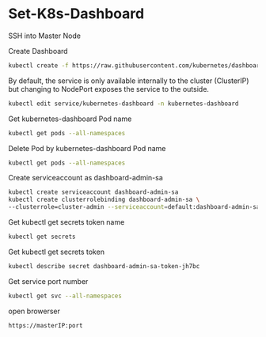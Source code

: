 # Set-K8s-Dashboard
SSH into Master Node

Create Dashboard
```sh
kubectl create -f https://raw.githubusercontent.com/kubernetes/dashboard/v2.5.0/aio/deploy/recommended.yaml
```
By default, the service is only available internally to the cluster (ClusterIP) 
but changing to NodePort exposes the service to the outside.
```sh
kubectl edit service/kubernetes-dashboard -n kubernetes-dashboard
```
Get kubernetes-dashboard Pod name 
```sh
kubectl get pods --all-namespaces
```
Delete Pod by kubernetes-dashboard Pod name 
```sh
kubectl get pods --all-namespaces
```
Create serviceaccount as dashboard-admin-sa
```sh
kubectl create serviceaccount dashboard-admin-sa
kubectl create clusterrolebinding dashboard-admin-sa \
--clusterrole=cluster-admin --serviceaccount=default:dashboard-admin-sa
```
Get kubectl get secrets token name 
```sh
kubectl get secrets
```
Get kubectl get secrets token
```sh
kubectl describe secret dashboard-admin-sa-token-jh7bc
```
Get service port number
```sh
kubectl get svc --all-namespaces
```

open browerser 
```sh
https://masterIP:port
```







